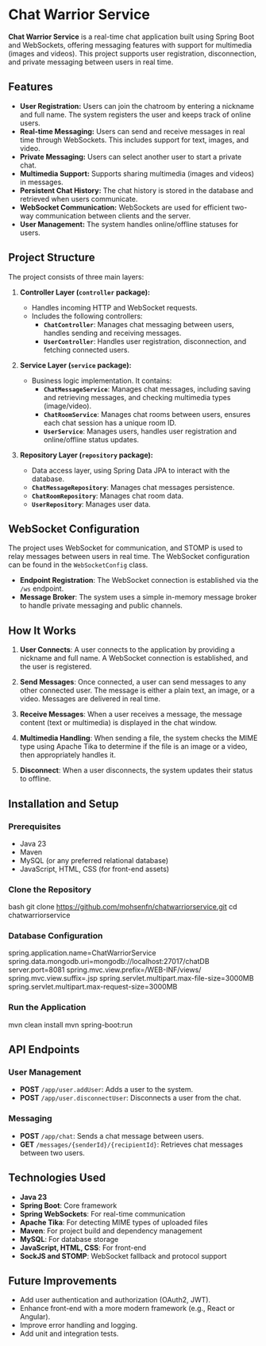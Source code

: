 # Chat Warrior Service

**Chat Warrior Service** is a real-time chat application built using Spring Boot and WebSockets, offering messaging features with support for multimedia (images and videos). This project supports user registration, disconnection, and private messaging between users in real time.

## Features

- **User Registration:** Users can join the chatroom by entering a nickname and full name. The system registers the user and keeps track of online users.
- **Real-time Messaging:** Users can send and receive messages in real time through WebSockets. This includes support for text, images, and video.
- **Private Messaging:** Users can select another user to start a private chat.
- **Multimedia Support:** Supports sharing multimedia (images and videos) in messages.
- **Persistent Chat History:** The chat history is stored in the database and retrieved when users communicate.
- **WebSocket Communication:** WebSockets are used for efficient two-way communication between clients and the server.
- **User Management:** The system handles online/offline statuses for users.

## Project Structure

The project consists of three main layers:

1. **Controller Layer (`controller` package):**
    - Handles incoming HTTP and WebSocket requests.
    - Includes the following controllers:
        - **`ChatController`**: Manages chat messaging between users, handles sending and receiving messages.
        - **`UserController`**: Handles user registration, disconnection, and fetching connected users.
   
2. **Service Layer (`service` package):**
    - Business logic implementation. It contains:
        - **`ChatMessageService`**: Manages chat messages, including saving and retrieving messages, and checking multimedia types (image/video).
        - **`ChatRoomService`**: Manages chat rooms between users, ensures each chat session has a unique room ID.
        - **`UserService`**: Manages users, handles user registration and online/offline status updates.
   
3. **Repository Layer (`repository` package):**
    - Data access layer, using Spring Data JPA to interact with the database.
    - **`ChatMessageRepository`**: Manages chat messages persistence.
    - **`ChatRoomRepository`**: Manages chat room data.
    - **`UserRepository`**: Manages user data.

## WebSocket Configuration

The project uses WebSocket for communication, and STOMP is used to relay messages between users in real time. The WebSocket configuration can be found in the `WebSocketConfig` class.

- **Endpoint Registration**: The WebSocket connection is established via the `/ws` endpoint.
- **Message Broker**: The system uses a simple in-memory message broker to handle private messaging and public channels.

## How It Works

1. **User Connects**: A user connects to the application by providing a nickname and full name. A WebSocket connection is established, and the user is registered.
   
2. **Send Messages**: Once connected, a user can send messages to any other connected user. The message is either a plain text, an image, or a video. Messages are delivered in real time.
   
3. **Receive Messages**: When a user receives a message, the message content (text or multimedia) is displayed in the chat window.
   
4. **Multimedia Handling**: When sending a file, the system checks the MIME type using Apache Tika to determine if the file is an image or a video, then appropriately handles it.
   
5. **Disconnect**: When a user disconnects, the system updates their status to offline.

## Installation and Setup

### Prerequisites
- Java 23
- Maven
- MySQL (or any preferred relational database)
- JavaScript, HTML, CSS (for front-end assets)

### Clone the Repository
bash
git clone https://github.com/mohsenfn/chatwarriorservice.git
cd chatwarriorservice

### Database Configuration
spring.application.name=ChatWarriorService
spring.data.mongodb.uri=mongodb://localhost:27017/chatDB
server.port=8081
spring.mvc.view.prefix=/WEB-INF/views/
spring.mvc.view.suffix=.jsp
spring.servlet.multipart.max-file-size=3000MB
spring.servlet.multipart.max-request-size=3000MB

### Run the Application

mvn clean install
mvn spring-boot:run

## API Endpoints

### User Management

- **POST** `/app/user.addUser`: Adds a user to the system.
- **POST** `/app/user.disconnectUser`: Disconnects a user from the chat.

### Messaging

- **POST** `/app/chat`: Sends a chat message between users.
- **GET** `/messages/{senderId}/{recipientId}`: Retrieves chat messages between two users.

## Technologies Used

- **Java 23**
- **Spring Boot**: Core framework
- **Spring WebSockets**: For real-time communication
- **Apache Tika**: For detecting MIME types of uploaded files
- **Maven**: For project build and dependency management
- **MySQL**: For database storage
- **JavaScript, HTML, CSS**: For front-end
- **SockJS and STOMP**: WebSocket fallback and protocol support

## Future Improvements

- Add user authentication and authorization (OAuth2, JWT).
- Enhance front-end with a more modern framework (e.g., React or Angular).
- Improve error handling and logging.
- Add unit and integration tests.


